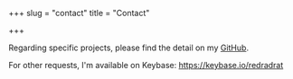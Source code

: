 +++
slug = "contact"
title = "Contact"

+++

Regarding specific projects, please find the detail on my [GitHub](https://github.com/redradrat).

For other requests, I'm available on Keybase: https://keybase.io/redradrat
